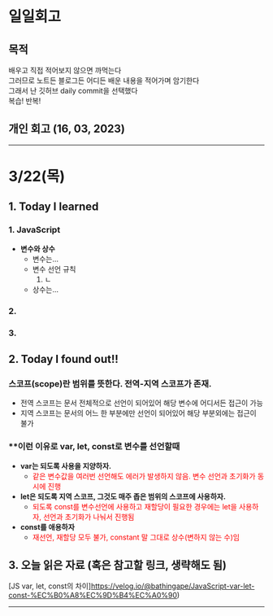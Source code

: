# 일일회고

## 목적
배우고 직접 적어보지 않으면 까먹는다   
그러므로 노트든 블로그든 어디든 배운 내용을 적어가며 암기한다   
그래서 난 깃허브 daily commit을 선택했다   
복습! 반복!

## 개인 회고 (16, 03, 2023)

- - - -
# 3/22(목)

## 1. Today I learned
### 1. JavaScript
  * **변수와 상수**
    * 변수는...
    * 변수 선언 규칙
      1. ㄴ
    * 상수는...

### 2. 

### 3. 

## 2. Today I found out!!<br>
### 스코프(scope)란 범위를 뜻한다. 전역-지역 스코프가 존재.
  *  전역 스코프는 문서 전체적으로 선언이 되어있어 해당 변수에 어디서든 접근이 가능
  *  지역 스코프는 문서의 어느 한 부분에만 선언이 되어있어 해당 부분외에는 접근이 불가
### **이런 이유로 var, let, const로 변수를 선언할때
  * **var는 되도록 사용을 지양하자.**
     * <span style="color:red"> 같은 변수값을 여러번 선언해도 에러가 발생하지 않음. 변수 선언과 초기화가 동시에 진행 </style>
  * **let은 되도록 지역 스코프, 그것도 매주 좁은 범위의 스코프에 사용하자.**
     * <span style="color:red"> 되도록 const를 변수선언에 사용하고 재할당이 필요한 경우에는 let을 사용하자, 선언과 초기화가 나눠서 진행됨 </span>
  * **const를 애용하자**
     * <span style="color:red"> 재선언, 재할당 모두 불가, constant 말 그대로 상수(변하지 않는 수)임 </span>


## 3. 오늘 읽은 자료 (혹은 참고할 링크, 생략해도 됨)
[JS var, let, const의 차이]https://velog.io/@bathingape/JavaScript-var-let-const-%EC%B0%A8%EC%9D%B4%EC%A0%90)

- - - -
